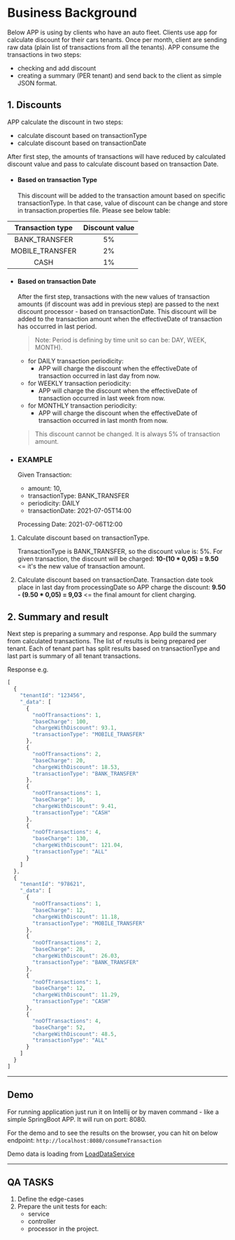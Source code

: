 # Business Background

Below APP is using by clients who have an auto fleet. 
Clients use app for calculate discount for their cars tenants. 
Once per month, client are sending raw data (plain list of transactions from all the tenants). 
APP consume the transactions in two steps: 

- checking and add discount 
- creating a summary (PER tenant) and send back to the client as simple JSON format.

## 1. Discounts
APP calculate the discount in two steps:
- calculate discount based on transactionType
- calculate discount based on transactionDate

After first step, the amounts of transactions will have reduced by calculated discount value and pass to calculate discount based on transaction Date. 

- #### Based on transaction Type
  This discount will be added to the transaction amount based on specific transactionType. 
In that case, value of discount can be change and store in transaction.properties file. 
Please see below table:

| Transaction type | Discount value |
|:----------------:|:--------------:|
| BANK_TRANSFER    |       5%       |
| MOBILE_TRANSFER  |       2%       |
| CASH             |       1%       |

- #### Based on transaction Date
  After the first step, transactions with the new values of transaction amounts (if discount was add in previous step) are passed to the next discount processor - based on transactionDate.
  This discount will be added to the transaction amount when the effectiveDate of transaction has occurred in last period.
  > Note:  Period is defining by time unit so can be: DAY, WEEK, MONTH).

    - for DAILY transaction periodicity:
        - APP will charge the discount when the effectiveDate of transaction occurred in last day from now.
    - for WEEKLY transaction periodicity:
        - APP will charge the discount when the effectiveDate of transaction occurred in last week from now.
    - for MONTHLY transaction periodicity:
        - APP will charge the discount when the effectiveDate of transaction occurred in last month from now.

  >This discount cannot be changed. It is always 5% of transaction amount.

- ### EXAMPLE
    Given Transaction:
    - amount: 10,
    - transactionType: BANK_TRANSFER
    - periodicity: DAILY
    - transactionDate: 2021-07-05T14:00 
      
    Processing Date: 2021-07-06T12:00

1. Calculate discount based on transactionType. 
    
    TransactionType is BANK_TRANSFER, so the discount value is: 5%. For given transaction, the discount will be charged: 
    **10-(10 * 0,05) = 9.50** <= it's the new value of transaction amount. 
   
2. Calculate discount based on transactionDate. 
   Transaction date took place in last day from processingDate so APP charge the discount: 
**9.50 - (9.50 * 0,05) = 9,03** <= the final amount for client charging. 
  
## 2. Summary and result
Next step is preparing a summary and response. App build the summary from calculated transactions. The list of results
is being prepared per tenant. Each of tenant part has split results based on transactionType and last part is summary of
all tenant transactions.

Response e.g.
```javascript
[
  {
    "tenantId": "123456",
    "_data": [
      {
        "noOfTransactions": 1,
        "baseCharge": 100,
        "chargeWithDiscount": 93.1,
        "transactionType": "MOBILE_TRANSFER"
      },
      {
        "noOfTransactions": 2,
        "baseCharge": 20,
        "chargeWithDiscount": 18.53,
        "transactionType": "BANK_TRANSFER"
      },
      {
        "noOfTransactions": 1,
        "baseCharge": 10,
        "chargeWithDiscount": 9.41,
        "transactionType": "CASH"
      },
      {
        "noOfTransactions": 4,
        "baseCharge": 130,
        "chargeWithDiscount": 121.04,
        "transactionType": "ALL"
      }
    ]
  },
  {
    "tenantId": "978621",
    "_data": [
      {
        "noOfTransactions": 1,
        "baseCharge": 12,
        "chargeWithDiscount": 11.18,
        "transactionType": "MOBILE_TRANSFER"
      },
      {
        "noOfTransactions": 2,
        "baseCharge": 28,
        "chargeWithDiscount": 26.03,
        "transactionType": "BANK_TRANSFER"
      },
      {
        "noOfTransactions": 1,
        "baseCharge": 12,
        "chargeWithDiscount": 11.29,
        "transactionType": "CASH"
      },
      {
        "noOfTransactions": 4,
        "baseCharge": 52,
        "chargeWithDiscount": 48.5,
        "transactionType": "ALL"
      }
    ]
  }
]
```

---

## Demo

For running application just run it on Intellij or by maven command - like a simple SpringBoot APP. It will run on port:
8080.

For the demo and to see the results on the browser, you can hit on below endpoint:
`http://localhost:8080/consumeTransaction`

Demo data is loading from [LoadDataService](https://github.com/mlepecki/recruitmentAppQA/blob/main/src/main/java/com/sm/recruitment/app/services/LoadDataService.java)

---

## QA TASKS

1. Define the edge-cases
2. Prepare the unit tests for each:
    - service
    - controller
    - processor in the project.
